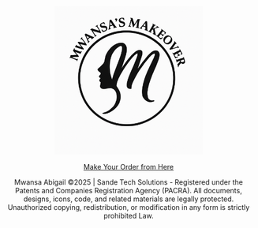 
<p align="center">
  <img src="mm1.png" alt="Logo" width="300">
</p>


<p align="center">
  <a href="mm.html">Make Your Order from Here</a>
</p>

<p align="center">
Mwansa Abigail ©2025 | Sande Tech Solutions
  - Registered under the Patents and Companies Registration Agency (PACRA).  
  All documents, designs, icons, code, and related materials are legally protected.  
  Unauthorized copying, redistribution, or modification in any form is strictly prohibited Law.
</p>
